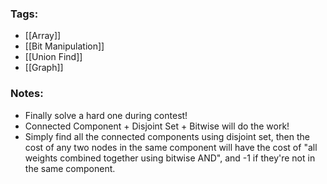 ### Tags:
- [[Array]]
- [[Bit Manipulation]]
- [[Union Find]]
- [[Graph]]
### Notes:
- Finally solve a hard one during contest!
- Connected Component + Disjoint Set + Bitwise will do the work! 
- Simply find all the connected components using disjoint set, then the cost of any two nodes in the same component will have the cost of "all weights combined together using bitwise AND", and -1 if they're not in the same component. 
